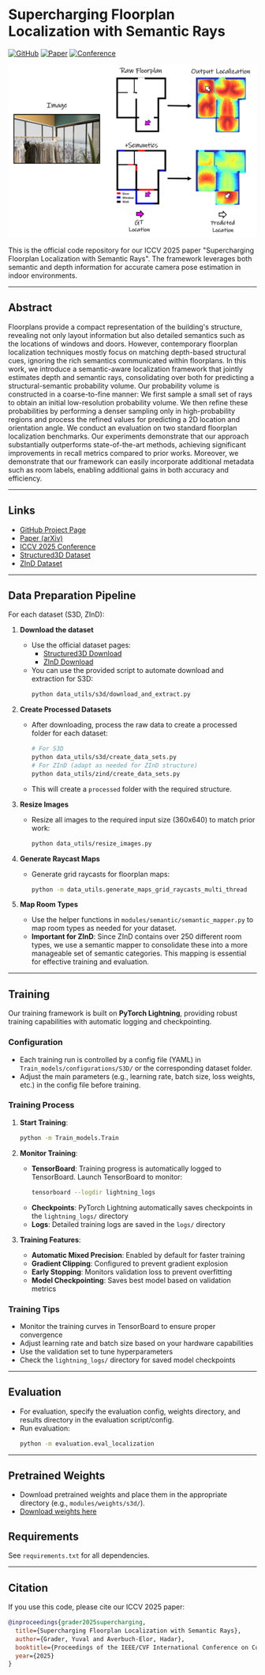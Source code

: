 # Supercharging Floorplan Localization with Semantic Rays

[![GitHub](https://img.shields.io/badge/GitHub-Project-blue?logo=github)](https://github.com/your-repo)
[![Paper](https://img.shields.io/badge/Paper-ICCV%202025-red)](https://arxiv.org/abs/your-arxiv-id)
[![Conference](https://img.shields.io/badge/Conference-ICCV%202025-blue)](https://iccv2025.thecvf.com/)

<p align="center">
  <img src="docs/assets/images/teaser/Teaser.png" width="800" alt="Teaser Image">
</p>

This is the official code repository for our ICCV 2025 paper "Supercharging Floorplan Localization with Semantic Rays". The framework leverages both semantic and depth information for accurate camera pose estimation in indoor environments.

---

## Abstract
Floorplans provide a compact representation of the building's structure, revealing not only layout information but also detailed semantics such as the locations of windows and doors. However, contemporary floorplan localization techniques mostly focus on matching depth-based structural cues, ignoring the rich semantics communicated within floorplans. In this work, we introduce a semantic-aware localization framework that jointly estimates depth and semantic rays, consolidating over both for predicting a structural-semantic probability volume. Our probability volume is constructed in a coarse-to-fine manner: We first sample a small set of rays to obtain an initial low-resolution probability volume. We then refine these probabilities by performing a denser sampling only in high-probability regions and process the refined values for predicting a 2D location and orientation angle. We conduct an evaluation on two standard floorplan localization benchmarks. Our experiments demonstrate that our approach substantially outperforms state-of-the-art methods, achieving significant improvements in recall metrics compared to prior works. Moreover, we demonstrate that our framework can easily incorporate additional metadata such as room labels, enabling additional gains in both accuracy and efficiency.

---

## Links
- [GitHub Project Page](https://github.com/your-repo)
- [Paper (arXiv)](https://arxiv.org/abs/your-arxiv-id)
- [ICCV 2025 Conference](https://iccv2025.thecvf.com/)
- [Structured3D Dataset](https://structured3d-dataset.org/)
- [ZInD Dataset](https://zind.cs.princeton.edu/)

---

## Data Preparation Pipeline

For each dataset (S3D, ZInD):

1. **Download the dataset**
   - Use the official dataset pages:
     - [Structured3D Download](https://structured3d-dataset.org/)
     - [ZInD Download](https://zind.cs.princeton.edu/)
   - You can use the provided script to automate download and extraction for S3D:
     ```bash
     python data_utils/s3d/download_and_extract.py
     ```

2. **Create Processed Datasets**
   - After downloading, process the raw data to create a processed folder for each dataset:
     ```bash
     # For S3D
     python data_utils/s3d/create_data_sets.py
     # For ZInD (adapt as needed for ZInD structure)
     python data_utils/zind/create_data_sets.py
     ```
   - This will create a `processed` folder with the required structure.

3. **Resize Images**
   - Resize all images to the required input size (360x640) to match prior work:
     ```bash
     python data_utils/resize_images.py
     ```

4. **Generate Raycast Maps**
   - Generate grid raycasts for floorplan maps:
     ```bash
     python -m data_utils.generate_maps_grid_raycasts_multi_thread
     ```

5. **Map Room Types**
   - Use the helper functions in `modules/semantic/semantic_mapper.py` to map room types as needed for your dataset.
   - **Important for ZInD**: Since ZInD contains over 250 different room types, we use a semantic mapper to consolidate these into a more manageable set of semantic categories. This mapping is essential for effective training and evaluation.

---

## Training

Our training framework is built on **PyTorch Lightning**, providing robust training capabilities with automatic logging and checkpointing.

### Configuration
- Each training run is controlled by a config file (YAML) in `Train_models/configurations/S3D/` or the corresponding dataset folder.
- Adjust the main parameters (e.g., learning rate, batch size, loss weights, etc.) in the config file before training.

### Training Process
1. **Start Training**:
   ```bash
   python -m Train_models.Train
   ```

2. **Monitor Training**:
   - **TensorBoard**: Training progress is automatically logged to TensorBoard. Launch TensorBoard to monitor:
     ```bash
     tensorboard --logdir lightning_logs
     ```
   - **Checkpoints**: PyTorch Lightning automatically saves checkpoints in the `lightning_logs/` directory
   - **Logs**: Detailed training logs are saved in the `logs/` directory

3. **Training Features**:
   - **Automatic Mixed Precision**: Enabled by default for faster training
   - **Gradient Clipping**: Configured to prevent gradient explosion
   - **Early Stopping**: Monitors validation loss to prevent overfitting
   - **Model Checkpointing**: Saves best model based on validation metrics

### Training Tips
- Monitor the training curves in TensorBoard to ensure proper convergence
- Adjust learning rate and batch size based on your hardware capabilities
- Use the validation set to tune hyperparameters
- Check the `lightning_logs/` directory for saved model checkpoints

---

## Evaluation
- For evaluation, specify the evaluation config, weights directory, and results directory in the evaluation script/config.
- Run evaluation:
  ```bash
  python -m evaluation.eval_localization
  ```

---

## Pretrained Weights
- Download pretrained weights and place them in the appropriate directory (e.g., `modules/weights/s3d/`).
- [Download weights here](<https://drive.google.com/drive/folders/1BkQiuEPQ4GQyKyy8vfPAu5-WnJWesQUN?usp=sharing>)

## Requirements
See `requirements.txt` for all dependencies.

---

## Citation
If you use this code, please cite our ICCV 2025 paper:

```bibtex
@inproceedings{grader2025supercharging,
  title={Supercharging Floorplan Localization with Semantic Rays},
  author={Grader, Yuval and Averbuch-Elor, Hadar},
  booktitle={Proceedings of the IEEE/CVF International Conference on Computer Vision (ICCV)},
  year={2025}
}
``` 
